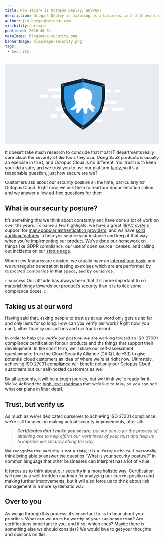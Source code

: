```yaml
---
title: How secure is Octopus Deploy, anyway?
description: Octopus Deploy is maturing as a business, and that means our security posture is maturing too.
author: jim.burger@octopus.com
visibility: private
published: 2020-08-31
metaImage: blogimage-security.png
bannerImage: blogimage-security.png
tags:
 - Security
---
```


![A stylized Octopus & Shield icon](blogimage-security.png)

It doesn’t take much research to conclude that most IT departments really care about the security of the tools they use. Using SaaS products is usually an exercise in trust, and Octopus Cloud is no different. You trust us to keep your data safe, and we trust you to use our platform [fairly](https://octopus.com/legal/acceptable-usage), so it’s a reasonable question, just how secure are we?

Customers ask about our security posture all the time, particularly for Octopus Cloud. Right now, we ask them to read our documentation online, and we answer a few ad-hoc questions for them.

## What is our security posture?

It’s something that we think about constantly and have done a lot of work on over the years. To name a few highlights, we have a great [RBAC system](https://octopus.com/docs/security/users-and-teams), support for [many popular authentication providers](https://octopus.com/docs/security/authentication), and we have [solid auditing features](https://octopus.com/docs/security/users-and-teams/auditing) to help you secure your instance and keep it that way when you’re implementing our product. We’ve done our homework on things like [GDPR compliance](https://octopus.com/legal/gdpr), our use of [open source licenses](https://octopus.com/docs/credits), and calling out incidents on our [status page](https://status.octopus.com/).

When new features are created, we usually have an [internal bug bash](https://octopus.com/blog/how-we-work-some-lessons#deadlines-bug-bashes-swarms-and-kanban), and we run regular penetration testing exercises which are are performed by respected companies in that space, and by ourselves.

:::success
Our attitude has always been that it is more important to do material things towards our product’s security than it is to tick some compliance boxes.
:::

## Taking us at our word

Having said that, asking people to trust us at our word only gets us so far and only lasts for so long. How can you verify our work? Right now, you can’t, other than by our actions and our track record.

In order to help you verify our posture, we are working toward an ISO 27001 compliance certification for our products and the things that support their development. In the short term, we’ll share our self-assessment questionnaire from the Cloud Security Alliance (CAIQ Lite v3.1) to give potential cloud customers an idea of where we’re at right now. Ultimately, achieving ISO 27001 compliance will benefit not only our Octopus Cloud customers but our self-hosted customers as well.

By all accounts, it will be a tough journey, but we think we’re ready for it. We’ve defined the [high-level roadmap](https://github.com/OctopusDeploy/Issues/issues/6523) that we’d like to take, so you can see what our plans in finer detail.

## Trust, but verify us

As much as we’ve dedicated ourselves to achieving ISO 27001 compliance, we’re still focused on making actual security improvements, after all:

> _**Certificates don’t make you secure**, but our aim is for the process of attaining one to help affirm our worthiness of your trust and help us to improve our security along the way._

We recognize that security is not a state; it is a lifestyle choice. I personally think being able to answer the question “What is your security posture?” in common language that other businesses can interpret has a lot of value. 

It forces us to think about our security in a more holistic way. Certification will give us a well-trodden roadmap for analyzing our current position and making further improvements, but it will also force us to think about risk management in a more systematic way.

## Over to you

As we go through this process, it’s important to us to hear about your priorities. What can we do to be worthy of your business’s trust? Are certifications important to you, and if so, which ones? Maybe there is something else we should consider? We would love to get your thoughts and opinions on this.
